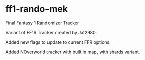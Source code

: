 # ff1-rando-mek
Final Fantasy 1 Randomizer Tracker

Variant of FF1R Tracker created by Jat2980. 

Added new flags to update to current FFR options. 

Added NOverworld tracker with built in map, with shards variant.